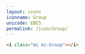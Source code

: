 ```yaml
---
layout: icons
iconname: Group
unicode: EBE5
permalink: /icon/Group/
---
```


``` html
<i class="mi mi-Group"></i>
```
